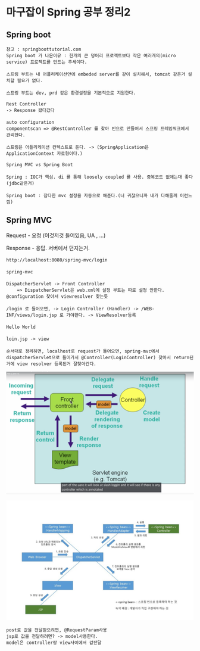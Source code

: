 # 마구잡이 Spring 공부 정리2

## Spring boot
```
참고 : springboottutorial.com
Spring boot 가 나온이유 : 한개의 큰 덩어리 프로젝트보다 작은 여러개의(micro service) 프로젝트를 만드는 추세이다.

스프링 부트는 내 어플리케이션안에 embeded server를 같이 설치해서, tomcat 같은거 설치할 필요가 없다.

스프링 부트는 dev, prd 같은 환경설정을 기본적으로 지원한다.
```

```
Rest Controller
-> Response 왔다갔다

auto configuration 
componentscan => @RestController 를 찾아 빈으로 만들어서 스프링 프레임워크에서 관리한다.

스프링은 어플리케이션 컨텍스트로 돈다. -> (SpringApplication은 ApplicationContext 자료형이다.)
```

```
Spring MVC vs Spring Boot

Spring : IOC가 핵심. di 를 통해 loosely coupled 를 사용. 중복코드 없애는대 좋다(jdbc같은거)

Spring boot : 잡다한 mvc 설정을 자동으로 해준다.(너 귀찮으니까 내가 다해줄께 이런느낌)
```

## Spring MVC

Request - 요청 (이것저것 들어있음, UA , …)

Response - 응답. 서버에서 던지는거. 

```
http://localhost:8080/spring-mvc/login

spring-mvc

DispatcherServlet -> Front Controller
    => DispatcherServlet은 web.xml에 설정 부트는 따로 설정 안한다. @configuration 찾아서 viewresolver 찾는듯

/login 로 들어오면, -> Login Controller (Handler) -> /WEB-INF/views/login.jsp 로 가야한다. -> ViewResolver등록

Hello World

loin.jsp -> view

순서대로 정리하면, localhost로 request가 들어오면, spring-mvc에서 dispatcherServlet으로 들어가서 @Controller(LoginController) 찾아서 return된거에 view resolver 등록된거 잘찾아간다.
```
![Alt text](../images/mvc)


![Alt text](../images/mvc2)

```
post로 값을 전달받으려면, @RequestParam사용
jsp로 값을 전달하려면? -> model사용한다.
model은 controller랑 view사이에서 값전달
```
